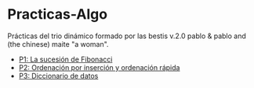 # Practicas-Algo
Prácticas del trio dinámico formado por las bestis v.2.0 pablo &amp; pablo and (the chinese) maite "a woman".

- [P1: La sucesión de Fibonacci](/P1/)
- [P2: Ordenación por inserción y ordenación rápida](/P2/)
- [P3: Diccionario de datos](/P3/)

